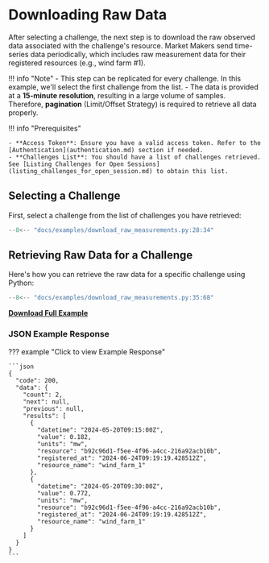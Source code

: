 # Downloading Raw Data

After selecting a challenge, the next step is to download the raw observed data associated with the challenge's resource. Market Makers send time-series data periodically, which includes raw measurement data for their registered resources (e.g., wind farm #1).

!!! info "Note"
    - This step can be replicated for every challenge. In this example, we'll select the first challenge from the list.
    - The data is provided at a **15-minute resolution**, resulting in a large volume of samples. Therefore, **pagination** (Limit/Offset Strategy) is required to retrieve all data properly.

!!! info "Prerequisites"

    - **Access Token**: Ensure you have a valid access token. Refer to the [Authentication](authentication.md) section if needed.
    - **Challenges List**: You should have a list of challenges retrieved. See [Listing Challenges for Open Sessions](listing_challenges_for_open_session.md) to obtain this list.

## Selecting a Challenge

First, select a challenge from the list of challenges you have retrieved:

```python title="download_raw_measurements.py"
--8<-- "docs/examples/download_raw_measurements.py:28:34"
```

## Retrieving Raw Data for a Challenge

Here's how you can retrieve the raw data for a specific challenge using Python:

```python title="download_raw_measurements.py"
--8<-- "docs/examples/download_raw_measurements.py:35:68"
```

<a href="../examples/download_raw_measurements.py" download="download_raw_measurements.py"><b>Download Full Example</b></a>


### JSON Example Response 
??? example "Click to view Example Response"

    ```json
    {
      "code": 200,
      "data": {
        "count": 2,
        "next": null,
        "previous": null,
        "results": [
          {
            "datetime": "2024-05-20T09:15:00Z",
            "value": 0.182,
            "units": "mw",
            "resource": "b92c96d1-f5ee-4f96-a4cc-216a92acb10b",
            "registered_at": "2024-06-24T09:19:19.428512Z",
            "resource_name": "wind_farm_1"
          },
          {
            "datetime": "2024-05-20T09:30:00Z",
            "value": 0.772,
            "units": "mw",
            "resource": "b92c96d1-f5ee-4f96-a4cc-216a92acb10b",
            "registered_at": "2024-06-24T09:19:19.428512Z",
            "resource_name": "wind_farm_1"
          }
        ]
      }
    }
    ```